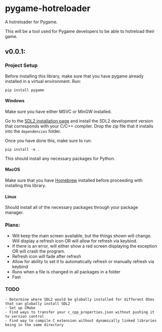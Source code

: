 # pygame-hotreloader

A hotreloader for Pygame.

This will be a tool used for Pygame developers to be able to hotreload their game.

## v0.0.1:

### Project Setup

Before installing this library, make sure that you have pygame already installed in a virtual environment.
Run:
```
pip install pygame
```

#### Windows

Make sure you have either MSVC or MinGW installed.

Go to the [SDL2 installation page](https://github.com/libsdl-org/SDL/releases) and
install the SDL2 development version that corresponds with your C/C++ compiler.
Drop the zip file that it installs into the `dependencies` folder.

Once you have done this, make sure to run:

```
pip install -e .
```

This should install any necessary packages for Python.

#### MacOS

Make sure that you have [Homebrew](https://brew.sh/) installed before proceeding with installing this library.

#### Linux

Should install all of the necessary packages through your package manager.


### Plans:

- Will keep the main screen available, but the things shown will change. Will display a refresh icon OR will allow for refresh via keybind.
- If there is an error, will either show a red screen displaying the exception OR will crash the program.
- Refresh icon will fade after refresh
- Allow for ability to set it to automatically refresh or manually refresh via keybind
- Runs when a file is changed in all packages in a folder
- Fast

### TODO
    - Determine where SDL2 would be globally installed for different OSes that can globally install SDL2
    - Set up CMake
    - Find ways to transfer your c_cpp_properties.json without pushing it to version control
    - Find way to compile C extension without dynamically linked libraries being in the same directory
    